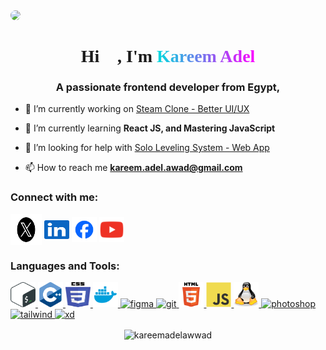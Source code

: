 <head>
    <link href="https://fonts.googleapis.com/css2?family=Cairo:wght@200..1000&family=Playwrite+NG+Modern:wght@100..400&family=Roboto:ital,wght@0,400;0,700;0,900;1,400&family=Tajawal:wght@200;300;400;500;700;800;900&display=swap" rel="stylesheet">
</head>


<img src='./banner.png' style='border-radius: 8px;'/>
<br/>
<h1 align="center" style="font-family: 'Playwrite NG Modern', cursive;">Hi 👋, I'm 
<span style="background: linear-gradient(to right, #00dbde 0%, #fc00ff 100%); -webkit-background-clip: text; -webkit-text-fill-color: transparent; background-clip: text; color: transparent; font-weight: 900;">Kareem Adel</span>

</h1>
<h3 align="center">A passionate frontend developer from Egypt, </h3>

- 🔭 I’m currently working on [Steam Clone - Better UI/UX](https://github.com/KareemAdelAwwad/Steam)

- 🌱 I’m currently learning **React JS, and Mastering JavaScript**

- 🤝 I’m looking for help with [Solo Leveling System - Web App](https://github.com/KareemAdelAwwad/Solo-Leveling)

- 📫 How to reach me **kareem.adel.awad@gmail.com**

<h3 align="left">Connect with me:</h3>
<p align="left">
<a href="https://twitter.com/kareemadelawwad" target="blank"><img align="center" src="./icons/socialmedia/twitter-x.svg" alt="kareemadelawwad" height="50" width="50" /></a>
<a href="https://linkedin.com/in/kareem-adel-awwad" target="blank"><img align="center" src="./icons/socialmedia/linkedin.svg" alt="kareem-adel-awwad" height="30" width="40" /></a>
<a href="https://fb.com/kareemadelawwad" target="blank"><img align="center" src="./icons/socialmedia/facebook.svg" alt="kareemadelawwad" height="40" width="40" /></a>
<a href="https://www.youtube.com/c/ucnqf8nv9fwdumwwvh0c9xwa" target="blank"><img align="center" src="./icons/socialmedia/youtube.svg" alt="ucnqf8nv9fwdumwwvh0c9xwa" height="40" width="40" /></a>
</p>

<h3 align="left">Languages and Tools:</h3>
<div align="center">


<p align="left"> <a href="https://www.gnu.org/software/bash/" target="_blank" rel="noreferrer"> <img src="./icons/tools/bash-seeklogo.svg" alt="bash" width="40" height="40"/> </a> <a href="https://www.w3schools.com/cpp/" target="_blank" rel="noreferrer"> <img src="https://raw.githubusercontent.com/devicons/devicon/master/icons/cplusplus/cplusplus-original.svg" alt="cplusplus" width="40" height="40"/> </a> <a href="https://www.w3schools.com/css/" target="_blank" rel="noreferrer"> <img src="./icons/tools/css3.svg" alt="css3" width="40" height="40"/> </a> <a href="https://www.docker.com/" target="_blank" rel="noreferrer"> <img src="./icons/tools/docker.svg" alt="docker" width="40" height="40"/> </a> <a href="https://www.figma.com/" target="_blank" rel="noreferrer"> <img src="https://www.vectorlogo.zone/logos/figma/figma-icon.svg" alt="figma" width="40" height="40"/> </a> <a href="https://git-scm.com/" target="_blank" rel="noreferrer"> <img src="https://www.vectorlogo.zone/logos/git-scm/git-scm-icon.svg" alt="git" width="40" height="40"/> </a> <a href="https://www.w3.org/html/" target="_blank" rel="noreferrer"> <img src="https://raw.githubusercontent.com/devicons/devicon/master/icons/html5/html5-original-wordmark.svg" alt="html5" width="40" height="40"/> </a> <a href="https://developer.mozilla.org/en-US/docs/Web/JavaScript" target="_blank" rel="noreferrer"> <img src="https://raw.githubusercontent.com/devicons/devicon/master/icons/javascript/javascript-original.svg" alt="javascript" width="40" height="40"/> </a> <a href="https://www.linux.org/" target="_blank" rel="noreferrer"> <img src="./icons/tools/linux.svg" alt="linux" width="40" height="40"/> </a> <a href="https://www.photoshop.com/en" target="_blank" rel="noreferrer"> <img src="https://www.adobe.com/content/dam/acom/one-console/icons_rebrand/ps_appicon.svg" alt="photoshop" width="40" height="40"/> </a> <a href="https://tailwindcss.com/" target="_blank" rel="noreferrer"> <img src="https://www.vectorlogo.zone/logos/tailwindcss/tailwindcss-icon.svg" alt="tailwind" width="40" height="40"/> </a> <a href="https://www.adobe.com/products/xd.html" target="_blank" rel="noreferrer"> <img src="https://upload.wikimedia.org/wikipedia/commons/c/c2/Adobe_XD_CC_icon.svg" alt="xd" width="40" height="40"/> </a> </p>


<p><img align="center" src="https://github-readme-streak-stats.herokuapp.com/?user=kareemadelawwad&theme=default" alt="kareemadelawwad"/></p>

</div>

